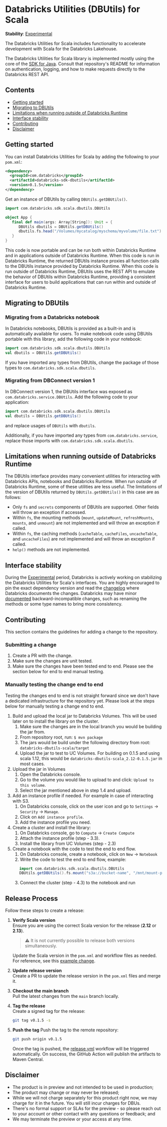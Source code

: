 # Databricks Utilities (DBUtils) for Scala

**Stability**: [Experimental](https://docs.databricks.com/release-notes/release-types.html)

The Databricks Utilities for Scala includes functionality to accelerate development with Scala for the Databricks Lakehouse.

The Databricks Utilities for Scala library is implemented mostly using the core of the [SDK for Java](https://github.com/databricks/databricks-sdk-java). Consult that repository's README for information on authentication, logging, and how to make requests directly to the Databricks REST API.

## Contents

- [Getting started](#getting-started)
- [Migrating to DBUtils](#migrating-to-dbutils)
- [Limitations when running outside of Databricks Runtime](#limitations-when-running-outside-of-databricks-runtime)
- [Interface stability](#interface-stability)
- [Contributing](#contributing)
- [Disclaimer](#disclaimer)

## Getting started

You can install Databricks Utilities for Scala by adding the following to your `pom.xml`:

```pom.xml
<dependency>
  <groupId>com.databricks</groupId>
  <artifactId>databricks-sdk-dbutils</artifactId>
  <version>0.1.5</version>
</dependency>
```

Get an instance of DBUtils by calling `DBUtils.getDBUtils()`.

```scala
import com.databricks.sdk.scala.dbutils.DBUtils

object App {
   final def main(args: Array[String]): Unit = {
      DBUtils dbutils = DBUtils.getDBUtils()
      dbutils.fs.head("/Volumes/mycatalog/myschema/myvolume/file.txt")
   }
}
```

This code is now portable and can be run both within Databricks Runtime and in applications outside of Databricks Runtime. When this code is run in Databricks Runtime, the returned DBUtils instance proxies all function calls to the DBUtils instance provided by Databricks Runtime. When this code is run outside of Databricks Runtime, DBUtils uses the REST API to emulate the behavior of DBUtils within Databricks Runtime, providing a consistent interface for users to build applications that can run within and outside of Databricks Runtime.

## Migrating to DBUtils

### Migrating from a Databricks notebook

In Databricks notebooks, DBUtils is provided as a built-in and is automatically available for users. To make notebook code using DBUtils portable with this library, add the following code in your notebook:

```scala
import com.databricks.sdk.scala.dbutils.DBUtils
val dbutils = DBUtils.getDBUtils()
```

If you have imported any types from DBUtils, change the package of those types to `com.databricks.sdk.scala.dbutils`.

### Migrating from DBConnect version 1

In DBConnect version 1, the DBUtils interface was exposed as `com.databricks.service.DBUtils`. Add the following code to your application:

```scala
import com.databricks.sdk.scala.dbutils.DBUtils
val dbutils = DBUtils.getDBUtils()
```

and replace usages of `DBUtils` with `dbutils`.

Additionally, if you have imported any types from `com.databricks.service`, replace those imports with `com.databricks.sdk.scala.dbutils`.

## Limitations when running outside of Databricks Runtime

The DBUtils interface provides many convenient utilities for interacting with Databricks APIs, notebooks and Databricks Runtime. When run outside of Databricks Runtime, some of these utilities are less useful. The limitations of the version of DBUtils returned by `DBUtils.getDBUtils()` in this case are as follows:

* Only `fs` and `secrets` components of DBUtils are supported. Other fields will throw an exception if accessed.
* Within `fs`, the mounting methods (`mount`, `updateMount`, `refreshMounts`, `mounts`, and `unmount`) are not implemented and will throw an exception if called.
* Within `fs`, the caching methods (`cacheTable`, `cacheFiles`, `uncacheTable`, and `uncacheFiles`) are not implemented and will throw an exception if called.
* `help()` methods are not implemented.

## Interface stability

During the [Experimental](https://docs.databricks.com/release-notes/release-types.html) period, Databricks is actively working on stabilizing the Databricks Utilities for Scala's interfaces. You are highly encouraged to pin the exact dependency version and read the [changelog](https://github.com/databricks/databricks-sdk-java/blob/main/CHANGELOG.md) where Databricks documents the changes. Databricks may have minor [documented](https://github.com/databricks/databricks-sdk-java/blob/main/CHANGELOG.md) backward-incompatible changes, such as renaming the methods or some type names to bring more consistency.

## Contributing
This section contains the guidelines for adding a change to the repository.

### Submitting a change
1. Create a PR with the change.
2. Make sure the changes are unit tested.
3. Make sure the changes have been tested end to end. Please see the section below for end to end manual testing.

### Manually testing the change end to end
Testing the changes end to end is not straight forward since we don't have a dedicated infrastructure for the repository yet. Please look at the steps below for manually testing a change end to end.
1. Build and upload the local jar to Databricks Volumes. This will be used later on to install the library on the cluster.
   1. Make sure the changes are in the local branch you would be building the jar from.
   2. From repository root, run: `$ mvn package`
   3. The jars would be build under the following directory from root: `databricks-dbutils-scala/target`
   4. Upload the jar to test to UC Volumes. For building on 0.1.5 and using scala 1.12, this would be `databricks-dbutils-scala_2.12-0.1.5.jar` in most cases.
2. Upload the jar in Volumes
   1. Open the Databricks console.
   2. Go to the volume you would like to upload to and click: `Upload to this volume`.
   3. Select the jar mentioned above in step 1.4 and upload.
3. Add an instance profile if needed. For example in case of interacting with S3.
   1. On Databricks console, click on the user icon and go to `Settings` -> `Security` -> `Manage`.
   2. Click on `Add instance profile`.
   3. Add the instance profile you need.
4. Create a cluster and install the library:
   1. On Databricks console, go to `Compute` -> `Create Compute`
   2. Attach the instance profile (step - 3.3).
   3. Install the library from UC Volumes (step - 2.3)
5. Create a notebook with the code to test the end to end flow.
   1. On Databricks console, create a notebook, click on `New` -> `Notebook`
   2. Write the code to test the end to end flow, example: 
   ```scala
      import com.databricks.sdk.scala.dbutils.DBUtils
      DBUtils.getDBUtils().fs.mount("s3a://bucket-name", "/mnt/mount-point")
   ```
   3. Connect the cluster (step - 4.3) to the notebook and run 


## Release Process
Follow these steps to create a release:
1. **Verify Scala version**  
   Ensure you are using the correct Scala version for the release (**2.12** or **2.13**).  
   > ⚠️ It is not currently possible to release both versions simultaneously.  

   Update the Scala version in the `pom.xml` and workflow files as needed.  
   For reference, see this [example change](https://github.com/databricks/databricks-dbutils-scala/pull/28).  

2. **Update release version**  
   Create a PR to update the release version in the `pom.xml` files and merge it.  

3. **Checkout the main branch**  
   Pull the latest changes from the `main` branch locally.  

4. **Tag the release**  
   Create a signed tag for the release:  
   ```bash
   git tag v0.1.5 -s
   ````
5. **Push the tag**
   Push the tag to the remote repository:
   ```bash
   git push origin v0.1.5
   ```
   Once the tag is pushed, the [release.yml](https://github.com/databricks/databricks-dbutils-scala/blob/main/.github/workflows/release.yml) workflow will be triggered automatically. On success, the GitHub Action will publish the artifacts to Maven Central.


## Disclaimer
- The product is in preview and not intended to be used in production;
- The product may change or may never be released;
- While we will not charge separately for this product right now, we may charge for it in the future. You will still incur charges for DBUs.
- There's no formal support or SLAs for the preview - so please reach out to your account or other contact with any questions or feedback; and
- We may terminate the preview or your access at any time.

